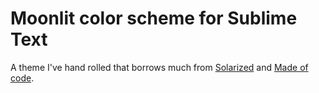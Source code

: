 # Moonlit color scheme for Sublime Text

A theme I've hand rolled that borrows much from [Solarized](http://ethanschoonover.com/solarized) and [Made of code](http://madeofcode.com/posts/29-photo-my-new-textmate-theme-8220-made-of-code-8221-mdash-download-9-feb-2010-update-t).

